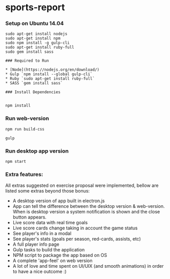 # sports-report


### Setup on Ubuntu 14.04

```
sudo apt-get install nodejs
sudo apt-get install npm
sudo npm install -g gulp-cli
sudo apt-get install ruby-full
sudo gem install sass

### Required to Run

* [Node](https://nodejs.org/en/download/)
* Gulp `npm install --global gulp-cli` 
* Ruby `sudo apt-get install ruby-full` 
* SASS `gem install sass`

### Install Dependencies


npm install

```

### Run web-version


```
npm run build-css

```

```
gulp

```

### Run desktop app version


```
npm start

```
### Extra features:

All extras suggested on exercise proposal were implemented, bellow are listed some extras beyond those bonus:

- A desktop version of app built in electron.js
- App can tell the difference between the desktop version & web-version. When is desktop version a system notification is shown and the close button appears.
- Live score data with real time goals
- Live score cards change taking in account the game status
- See player's info in a modal
- See player's stats (goals per season, red-cards, assists, etc)
- A full player info page
- Gulp tasks to build the application
- NPM script to package the app based on OS 
- A complete 'app-feel' on web version
- A lot of love and time spent on UI/UIX (and smooth animations) in order to have a nice outcome :)
